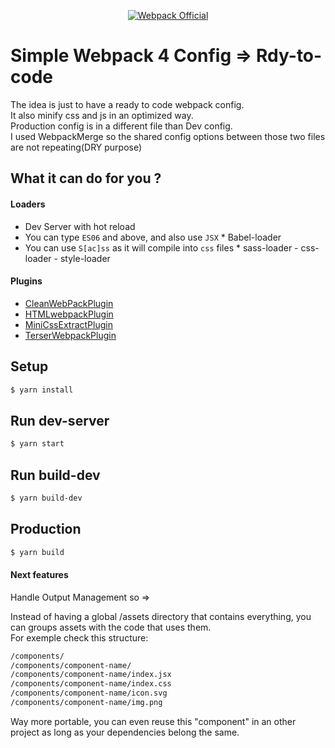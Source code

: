 <p align="center">
  <a href="https://webpack.js.org/" target="_blank">
    <img alt="Webpack Official" src="https://www.alsacreations.com/xmedia/doc/original/webpack-logo-horizontal.png">
  </a>
</p>


# Simple Webpack 4 Config => Rdy-to-code


The idea is just to have a ready to code webpack config.  
It also minify css and js in an optimized way.  
Production config is in a different file than Dev config.  
I used WebpackMerge so the shared config options between those two files are not repeating(DRY purpose)

## What it can do for you ?

#### Loaders

- Dev Server with hot reload  
- You can type `ES06` and above, and also use `JSX` \* Babel-loader
- You can use `S[ac]ss` as it will compile into `css` files \* sass-loader - css-loader - style-loader

#### Plugins

- <a href="https://github.com/johnagan/clean-webpack-plugin" target="_blank">CleanWebPackPlugin</a>
- <a href="https://github.com/jantimon/html-webpack-plugin" target="_blank">HTMLwebpackPlugin</a>
- <a href="https://webpack.js.org/plugins/mini-css-extract-plugin/" target="_blank">MiniCssExtractPlugin</a>
- <a href="https://webpack.js.org/plugins/terser-webpack-plugin/" target="_blank">TerserWebpackPlugin</a>

## Setup

```bash
$ yarn install
```

## Run dev-server

```bash
$ yarn start
```

## Run build-dev

```bash
$ yarn build-dev
```

## Production

```bash
$ yarn build
```

#### Next features

Handle Output Management so =>

Instead of having a global /assets directory that contains everything, you can groups assets with the code that uses them.  
For exemple check this structure:

```bash
/components/
/components/component-name/
/components/component-name/index.jsx
/components/component-name/index.css
/components/component-name/icon.svg
/components/component-name/img.png
```

Way more portable, you can even reuse this "component" in an other project as long as your dependencies belong the same.
